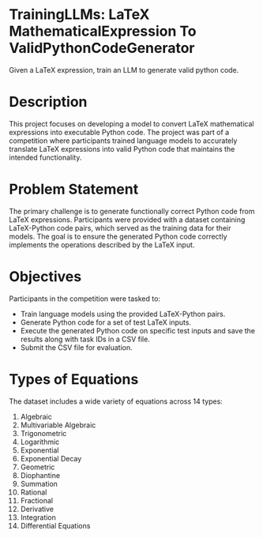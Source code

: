 # TrainingLLMs: LaTeX MathematicalExpression To ValidPythonCodeGenerator
Given a LaTeX expression, train an LLM to generate valid python code.

# Description
This project focuses on developing a model to convert LaTeX mathematical expressions into executable Python code. The project was part of a competition where participants trained language models to accurately translate LaTeX expressions into valid Python code that maintains the intended functionality.

# Problem Statement
The primary challenge is to generate functionally correct Python code from LaTeX expressions. Participants were provided with a dataset containing LaTeX-Python code pairs, which served as the training data for their models. The goal is to ensure the generated Python code correctly implements the operations described by the LaTeX input.

# Objectives
Participants in the competition were tasked to:

- Train language models using the provided LaTeX-Python pairs.
- Generate Python code for a set of test LaTeX inputs.
- Execute the generated Python code on specific test inputs and save the results along with task IDs in a CSV file.
- Submit the CSV file for evaluation.

# Types of Equations
The dataset includes a wide variety of equations across 14 types:

1. Algebraic
2. Multivariable Algebraic
3. Trigonometric
4. Logarithmic
5. Exponential
6. Exponential Decay
7. Geometric
8. Diophantine
9. Summation
10. Rational
11. Fractional
12. Derivative
13. Integration
14. Differential Equations

